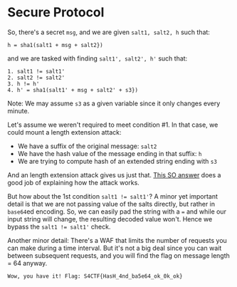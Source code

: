# Secure Protocol

So, there's a secret `msg`, and we are given `salt1, salt2, h` such that:  
```  
h = sha1(salt1 + msg + salt2})  
```

and we are tasked with finding `salt1', salt2', h'` such that:  
```  
1. salt1 != salt1'  
2. salt2 != salt2'  
3. h != h'  
4. h' = sha1(salt1' + msg + salt2' + s3})  
```

Note: We may assume `s3` as a given variable since it only changes every
minute.

Let's assume we weren't required to meet condition #1. In that case, we could
mount a length extension attack:  
- We have a suffix of the original message: `salt2`  
- We have the hash value of the message ending in that suffix: `h`  
- We are trying to compute hash of an extended string ending with `s3`

And an length extension attack gives us just that. [This SO
answer](https://crypto.stackexchange.com/a/3979/4449) does a good job of
explaining how the attack works.

But how about the 1st condition `salt1 != salt1'`? A minor yet important
detail is that we are not passing value of the salts directly, but rather in
`base64`ed encoding. So, we can easily pad the string with a `=` and while our
input string will change, the resulting decoded value won't. Hence we bypass
the `salt1 != salt1'` check.

Another minor detail: There's a WAF that limits the number of requests you can
make during a time interval. But it's not a big deal since you can wait
between subsequent requests, and you will find the flag on message length = 64
anyway.

```  
Wow, you have it! Flag: S4CTF{HasH_4nd_ba5e64_ok_0k_ok}  
```
